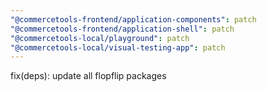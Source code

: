 ```yaml
---
"@commercetools-frontend/application-components": patch
"@commercetools-frontend/application-shell": patch
"@commercetools-local/playground": patch
"@commercetools-local/visual-testing-app": patch
---
```


fix(deps): update all flopflip packages

